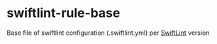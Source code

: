 # swiftlint-rule-base
Base file of swiftlint configuration (.swiftlint.yml) per [SwiftLint](https://github.com/realm/SwiftLint) version
